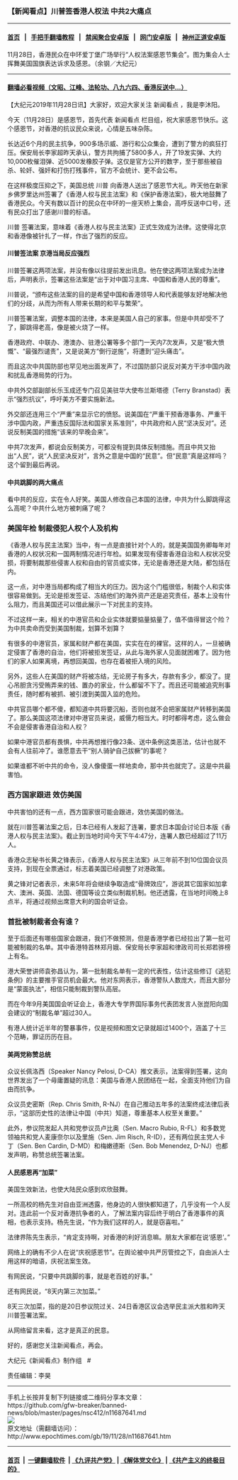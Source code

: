 ### 【新闻看点】川普签香港人权法 中共2大痛点
------------------------

#### [首页](https://github.com/gfw-breaker/banned-news/blob/master/README.md) &nbsp;&nbsp;|&nbsp;&nbsp; [手把手翻墙教程](https://github.com/gfw-breaker/guides/wiki) &nbsp;&nbsp;|&nbsp;&nbsp; [禁闻聚合安卓版](https://github.com/gfw-breaker/bn-android) &nbsp;&nbsp;|&nbsp;&nbsp; [网门安卓版](https://github.com/oGate2/oGate) &nbsp;&nbsp;|&nbsp;&nbsp; [神州正道安卓版](https://github.com/SzzdOgate/update) 



<div><img alt="" class="aligncenter wp-post-image" src="http://i.epochtimes.com/assets/uploads/2019/11/1911280849422188-600x400-1.jpg"/>
<div class="red16 caption">
 11月28日，香港民众在中环爱丁堡广场举行“人权法案感恩节集会”。图为集会人士挥舞美国国旗表达诉求及感恩。（余钢／大纪元）
</div>
</div><hr/>

#### [翻墙必看视频（文昭、江峰、法轮功、八九六四、香港反送中...）](https://github.com/gfw-breaker/banned-news/blob/master/pages/links.md)

<div><p>
 【大纪元2019年11月28日讯】大家好，欢迎大家关注
 <ok href="http://www.epochtimes.com/gb/tag/%E6%96%B0%E9%97%BB%E7%9C%8B%E7%82%B9.html">
  新闻看点
 </ok>
 ，我是李沐阳。
</p>
<p>
 今天（11月28日）是感恩节，首先代表
 <ok href="http://www.epochtimes.com/gb/tag/%E6%96%B0%E9%97%BB%E7%9C%8B%E7%82%B9.html">
  新闻看点
 </ok>
 栏目组，祝大家感恩节快乐。这个感恩节，对香港的抗议民众来说，心情是五味杂陈。
</p>
<p>
 长达近6个月的民主抗争，900多场示威、游行和公众集会，遭到了警方的疯狂打压。保安局长李家超昨天承认，警方共拘捕了5800多人，开了19发实弹、大约10,000枚催泪弹、近5000发橡胶子弹。这仅是官方公开的数字，至于那些被自杀、轮奸、强奸和打伤打残事件，官方不会统计、更不会公布。
</p>
<p>
 在这样极度压抑之下，美国总统
 <ok href="http://www.epochtimes.com/gb/tag/%E5%B7%9D%E6%99%AE.html">
  川普
 </ok>
 向香港人送出了感恩节大礼。昨天他在新家乡佛罗里达州签署了《香港人权与民主法案》和《保护香港法案》，极大地鼓舞了香港民众。今天有数以百计的民众在中环的一座天桥上集会，高呼反送中口号，还有民众打出了感谢川普的标语。
</p>
<p>
 <ok href="http://www.epochtimes.com/gb/tag/%E5%B7%9D%E6%99%AE.html">
  川普
 </ok>
 签署法案，意味着《香港人权与民主法案》正式生效成为法律。这使得北京和香港像被针扎了一样，作出了强烈的反应。
</p>
<h4>
 川普签法案 京港当局反应强烈
</h4>
<p>
 川普签署这两项法案，并没有像以往提前发出讯息。他在使这两项法案成为法律后，声明表示，签署这些法案是“出于对中国习主席、中国和香港人民的尊重”。
</p>
<p>
 川普说，“颁布这些法案的目的是希望中国和香港领导人和代表能够友好地解决他们的分歧，从而为所有人带来长期的和平与繁荣”。
</p>
<p>
 川普签署法案，调整本国的法律，本来是美国人自己的家事。但是中共却受不了了，脚跳得老高，像是被火烧了一样。
</p>
<p>
 香港政府、中联办、港澳办、驻港公署等多个部门一天内7次发声，又是“极大愤慨”、“最强烈谴责”，又是说美方“倒行逆施”，将遭到“迎头痛击”。
</p>
<p>
 而且这次中共国防部也罕见地出面发声了，不过国防部只说反对美方干涉中国内政和扰乱香港局势的行为。
</p>
<p>
 中共外交部副部长乐玉成还专门召见美驻华大使布兰斯塔德（Terry Branstad）表示“强烈抗议”，呼吁美方不要实施新法。
</p>
<p>
 外交部还连用三个“严重”来显示它的愤怒。说美国在“严重干预香港事务、严重干涉中国内政，严重违反国际法和国家关系准则”，中共政府和人民“坚决反对”。还说反制美国的措施“该来的早晚会来”。
</p>
<p>
 中共7次发声，都说会反制美方，可都没有提到具体反制措施。而且中共又抬出“人民”，说“人民坚决反对”，言外之意是中国的“民意”。但“民意”真是这样吗？这个留到最后再说。
</p>
<h4>
 中共跳脚的两大痛点
</h4>
<p>
 看中共的反应，实在令人好笑。美国人修改自己本国的法律，中共为什么脚跳得这么高呢？中共什么地方被刺痛了呢？
</p>
<h3>
 美国年检 制裁侵犯人权个人及机构
</h3>
<p>
 《香港人权与民主法案》当中，有一点是直接针对个人的，就是美国国务卿每年对香港的人权状况和一国两制情况进行年检。如果发现有侵害香港自治和人权状况受损，将要制裁那些侵害人权和自由的官员或实体，无论是香港还是大陆，都包括在内。
</p>
<p>
 这一点，对中港当局都构成了相当大的压力。因为这个门槛很低，制裁个人和实体很容易做到。无论是拒发签证、冻结他们的海外资产还是追究责任，基本上没有什么阻力，而且美国还可以借此展示一下对民主的支持。
</p>
<p>
 不过这样一来，相关的中港官员和企业实体就要掂量掂量了，值不值得冒这个险？为中共卖命而受到美国制裁，划算不划算？
</p>
<p>
 有很多的中港官员，家属和财产都在美国，实实在在的裸官。这样的人，一旦被确定侵害了香港的自治，他们将被拒发签证，从此与海外家人见面就困难了。因为他们的家人如果离境，再想回美国，也存在着被拒入境的风险。
</p>
<p>
 另外，这些人在美国的财产将被冻结，无论房子有多大，存款有多少，都没了。提心吊胆贪污受贿弄来的钱、置办的家业，什么都留不下了。而且还可能被追究刑事责任，随时都有被抓、被引渡到美国入监的危险。
</p>
<p>
 中共官员哪个都不傻，都知道中共将要沉船，否则也就不会把家属财产转移到美国了。那么美国这项法律对中港官员来说，威慑力相当大。时时都得考虑，这么做会不会是侵害香港自治和人权？
</p>
<p>
 如果中港官员都有畏惧，中共再想推行像23条、送中条例这类恶法，估计也就不会有人往前冲了。谁愿意去干“别人骑驴自己拔橛”的事呢？
</p>
<p>
 如果谁都不听中共的命令，没人像傻蛋一样地卖命，那中共也就完了。这是中共最害怕。
</p>
<h3>
 西方国家跟进 效仿美国
</h3>
<p>
 中共害怕的还有一点，西方国家很可能会跟进，效仿美国的做法。
</p>
<p>
 就在川普签署法案之后，日本已经有人发起了连署，要求日本国会讨论日本版《香港人权与民主法案》。截止到当地时间今天下午4:47分，连署人数已经超过了11万人。
</p>
<p>
 香港众志秘书长黄之锋表示，《香港人权与民主法案》从三年前不到10位国会议员支持，到现在全票通过，标志着美国已经调整了对港政策。
</p>
<p>
 黄之锋对记者表示，未来5年将会继续争取造成“骨牌效应”，游说其它国家如加拿大、澳洲、英国、法国、德国等设立类似制裁机制。他还透露，在当地时间晚上8点半，将通过视频出席意大利的国会听证会。
</p>
<h3>
 首批被制裁者会有谁？
</h3>
<p>
 至于后面还有哪些国家会跟进，我们不做预测，但是香港学者已经拉出了第一批可能被制裁的名单。其中香港特首林郑月娥、保安局长李家超和律政司司长郑若骅榜上有名。
</p>
<p>
 港大荣誉讲师袁弥昌认为，第一批制裁名单有一定的代表性，估计这些修订《逃犯条例》的主要推手官员机会最大。他对东网表示，香港警队人数庞大，而且大部分是“蒙面执法”，相信只能制裁到警队高层。
</p>
<p>
 而在今年9月美国国会听证会上，香港大专学界国际事务代表团发言人张崑阳向国会建议的“制裁名单”超过30人。
</p>
<p>
 有港人统计近半年的警暴事件，仅是视频和图文记录就超过1400个，涵盖了十三个范畴，罪证历历在目。
</p>
<h4>
 美两党称赞总统
</h4>
<p>
 众议长佩洛西（Speaker Nancy Pelosi, D-CA）推文表示，法案得到签署，这向世界发出了一个毋庸置疑的讯息：美国与香港人民团结在一起，全面支持他们为自由而抗争。
</p>
<p>
 众议员史密斯（Rep. Chris Smith, R-NJ）在自己推动五年多的法案终成法律后表示，“这部历史性的法律让中国（中共）知道，尊重基本人权至关重要。”
</p>
<p>
 此外，参议院发起人共和党参议员卢比奥（Sen. Macro Rubio, R-FL）和多数党领袖共和党人麦康奈尔以及里施（Sen. Jim Risch, R-ID），还有两位民主党人卡丁（Sen. Ben Cardin, D-MD）和梅嫩德斯（Sen. Bob Menendez, D-NJ）也都发声明，称赞总统签署法案。
</p>
<h4>
 人民感恩再“加菜”
</h4>
<p>
 美国生效新法，也使大陆民众感到欢欣鼓舞。
</p>
<p>
 一所高校的杨先生对自由亚洲透露，他身边的人很快都知道了，几乎没有一个人反对。连此前一个反对香港抗争者的人，了解法案内容后终于明白了香港事件的真相，也表示支持。杨先生说，“作为我们这样的人，就是窃喜啦。”
</p>
<p>
 法律界陈先生表示，“肯定支持啊，对香港的利好消息嘛。朋友大家都在说‘感恩’。”
</p>
<p>
 网络上的确有不少人在说“庆祝感恩节”。在舆论被中共严厉管控之下，自由派人士用这样的暗语，庆祝法案生效。
</p>
<p>
 有网民说，“只要中共跳脚的事，就是老百姓的好事。”
</p>
<p>
 还有网民说，“8天内第三次加菜。”
</p>
<p>
 8天三次加菜，指的是20日参议院过关、24日香港区议会选举民主派大胜和昨天川普签署法案。
</p>
<p>
 从网络留言来看，这才是真正的民意。
</p>
<p>
 好的，感谢您关注新闻看点，再会。
</p>
<p>
 大纪元《新闻看点》制作组   #
</p>
<p>
 责任编辑：李昊
</p>
</div>
<hr/>
手机上长按并复制下列链接或二维码分享本文章：<br/>
https://github.com/gfw-breaker/banned-news/blob/master/pages/nsc412/n11687641.md <br/>
<a href='https://github.com/gfw-breaker/banned-news/blob/master/pages/nsc412/n11687641.md'><img src='https://github.com/gfw-breaker/banned-news/blob/master/pages/nsc412/n11687641.md.png'/></a> <br/>
原文地址（需翻墙访问）：http://www.epochtimes.com/gb/19/11/28/n11687641.htm


------------------------
#### [首页](https://github.com/gfw-breaker/banned-news/blob/master/README.md) &nbsp;|&nbsp; [一键翻墙软件](https://github.com/gfw-breaker/nogfw/blob/master/README.md) &nbsp;| [《九评共产党》](https://github.com/gfw-breaker/9ping.md/blob/master/README.md#九评之一评共产党是什么) | [《解体党文化》](https://github.com/gfw-breaker/jtdwh.md/blob/master/README.md) | [《共产主义的终极目的》](https://github.com/gfw-breaker/gczydzjmd.md/blob/master/README.md)


<img src='http://gfw-breaker.win/banned-news/pages/nsc412/n11687641.md' width='0px' height='0px'/>
